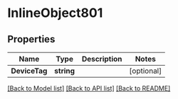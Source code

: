 # InlineObject801

## Properties

Name | Type | Description | Notes
------------ | ------------- | ------------- | -------------
**DeviceTag** | **string** |  | [optional] 

[[Back to Model list]](../README.md#documentation-for-models) [[Back to API list]](../README.md#documentation-for-api-endpoints) [[Back to README]](../README.md)


